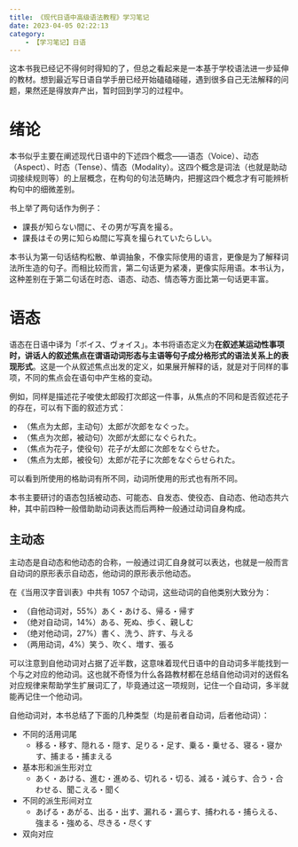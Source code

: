 ```yaml
---
title: 《现代日语中高级语法教程》学习笔记
date: 2023-04-05 02:22:13
category:
    - 【学习笔记】日语
---
```


这本书我已经记不得何时得知的了，但总之看起来是一本基于学校语法进一步延伸的教材。想到最近写日语自学手册已经开始磕磕碰碰，遇到很多自己无法解释的问题，果然还是得放弃产出，暂时回到学习的过程中。

<!-- more -->

# 绪论

本书似乎主要在阐述现代日语中的下述四个概念——语态（Voice）、动态（Aspect）、时态（Tense）、情态（Modality）。这四个概念是词法（也就是助动词接续规则等）的上层概念，在构句的句法范畴内，把握这四个概念才有可能辨析构句中的细微差别。

书上举了两句话作为例子：

- 課長が知らない間に、その男が写真を撮る。
- 課長はその男に知らぬ間に写真を撮られていたらしい。

本书认为第一句话结构松散、单调抽象，不像实际使用的语言，更像是为了解释词法所生造的句子。而相比较而言，第二句话更为紧凑，更像实际用语。本书认为，这种差别在于第二句话在时态、语态、动态、情态等方面比第一句话更丰富。

# 语态

语态在日语中译为「ボイス、ヴォイス」。本书将语态定义为**在叙述某运动性事项时，讲话人的叙述焦点在谓语动词形态与主语等句子成分格形式的语法关系上的表现形式**。这是一个从叙述焦点出发的定义，如果展开解释的话，就是对于同样的事项，不同的焦点会在语句中产生格的变动。

例如，同样是描述花子唆使太郎殴打次郎这一件事，从焦点的不同和是否叙述花子的存在，可以有下面的叙述方式：

- （焦点为太郎，主动句）太郎が次郎をなぐった。
- （焦点为次郎，被动句）次郎が太郎になぐられた。
- （焦点为花子，使役句）花子が太郎に次郎をなぐらせた。
- （焦点为太郎，被役句）太郎が花子に次郎をなぐらせられた。

可以看到所使用的格助词有所不同，动词所使用的形式也有所不同。

本书主要研讨的语态包括被动态、可能态、自发态、使役态、自动态、他动态共六种，其中前四种一般借助助动词表达而后两种一般通过动词自身构成。

## 主动态

主动态是自动态和他动态的合称，一般通过词汇自身就可以表达，也就是一般而言自动词的原形表示自动态，他动词的原形表示他动态。

在《当用汉字音训表》中共有 1057 个动词，这些动词的自他类别大致分为：

- （自他动词对，55%）あく・あける、帰る・帰す
- （绝对自动词，14%）ある、死ぬ、歩く、親しむ
- （绝对他动词，27%）書く、洗う、許す、与える
- （两用动词，4%）笑う、吹く、増す、張る

可以注意到自他动词对占据了近半数，这意味着现代日语中的自动词多半能找到一个与之对应的他动词。这也就不奇怪为什么各路教材都在总结自他动词对的送假名对应规律来帮助学生扩展词汇了，毕竟通过这一项规则，记住一个自动词，多半就能再记住一个他动词。

自他动词对，本书总结了下面的几种类型（均是前者自动词，后者他动词）：

- 不同的活用词尾
    - 移る・移す、隠れる・隠す、足りる・足す、乗る・乗せる、寝る・寝かす、捕まる・捕まえる
- 基本形和派生形对立
    - あく・あける、進む・進める、切れる・切る、減る・減らす、合う・合わせる、聞こえる・聞く
- 不同的派生形间对立
    - あげる・あがる、出る・出す、漏れる・漏らす、捕われる・捕らえる、強まる・強める、尽きる・尽くす
- 双向对应